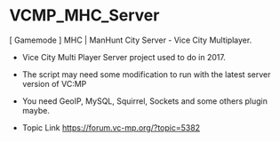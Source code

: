 # VCMP_MHC_Server
[ Gamemode ] MHC | ManHunt City Server - Vice City Multiplayer.
- Vice City Multi Player Server project used to do in 2017.
- The script may need some modification to run with the latest server version of VC:MP
- You need GeoIP, MySQL, Squirrel, Sockets and some others plugin maybe.

- Topic Link https://forum.vc-mp.org/?topic=5382
